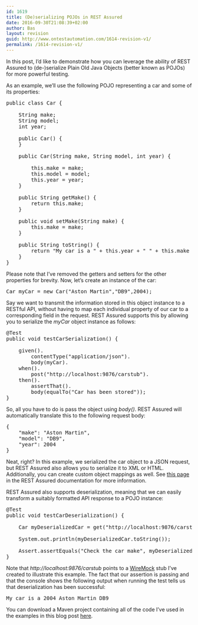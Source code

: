 ```yaml
---
id: 1619
title: (De)serializing POJOs in REST Assured
date: 2016-09-30T21:08:39+02:00
author: Bas
layout: revision
guid: http://www.ontestautomation.com/1614-revision-v1/
permalink: /1614-revision-v1/
---
```

In this post, I&#8217;d like to demonstrate how you can leverage the ability of REST Assured to (de-)serialize Plain Old Java Objects (better known as POJOs) for more powerful testing.

As an example, we&#8217;ll use the following POJO representing a car and some of its properties:

<pre class="brush: java; gutter: false">public class Car {
	
	String make;
	String model;
	int year;
	
	public Car() {		
	}
	
	public Car(String make, String model, int year) {
		
		this.make = make;
		this.model = model;
		this.year = year;
	}
	
	public String getMake() {
		return this.make;
	}

	public void setMake(String make) {
		this.make = make;
	}
	
	public String toString() {
		return "My car is a " + this.year + " " + this.make + " " + this.model;
	}
}</pre>

Please note that I&#8217;ve removed the getters and setters for the other properties for brevity. Now, let&#8217;s create an instance of the car:

<pre class="brush: java; gutter: false">Car myCar = new Car("Aston Martin","DB9",2004);</pre>

Say we want to transmit the information stored in this object instance to a RESTful API, without having to map each individual property of our car to a corresponding field in the request. REST Assured supports this by allowing you to serialize the _myCar_ object instance as follows:

<pre class="brush: java; gutter: false">@Test
public void testCarSerialization() {
				
	given().
		contentType("application/json").
		body(myCar).
	when().
		post("http://localhost:9876/carstub").
	then().
		assertThat().
		body(equalTo("Car has been stored"));
}</pre>

So, all you have to do is pass the object using _body()_. REST Assured will automatically translate this to the following request body:

<pre class="brush: text; gutter: false">{
    "make": "Aston Martin",
    "model": "DB9",
    "year": 2004
}</pre>

Neat, right? In this example, we serialized the car object to a JSON request, but REST Assured also allows you to serialize it to XML or HTML. Additionally, you can create custom object mappings as well. See <a href="https://github.com/rest-assured/rest-assured/wiki/Usage#object-mapping" target="_blank">this page</a> in the REST Assured documentation for more information.

REST Assured also supports deserialization, meaning that we can easily transform a suitably formatted API response to a POJO instance:

<pre class="brush: java; gutter: false">@Test
public void testCarDeserialization() {
		
	Car myDeserializedCar = get("http://localhost:9876/carstub").as(Car.class);
		
	System.out.println(myDeserializedCar.toString());
	
	Assert.assertEquals("Check the car make", myDeserializedCar.getMake(), "Aston Martin");		
}</pre>

Note that _http://localhost:9876/carstub_ points to a <a href="http://wiremock.org/" target="_blank">WireMock</a> stub I&#8217;ve created to illustrate this example. The fact that our assertion is passing and that the console shows the following output when running the test tells us that deserialization has been successful:

<pre class="brush: text; gutter: false">My car is a 2004 Aston Martin DB9</pre>

You can download a Maven project containing all of the code I&#8217;ve used in the examples in this blog post [here](http://www.ontestautomation.com/files/RestAssuredSerialization.zip).